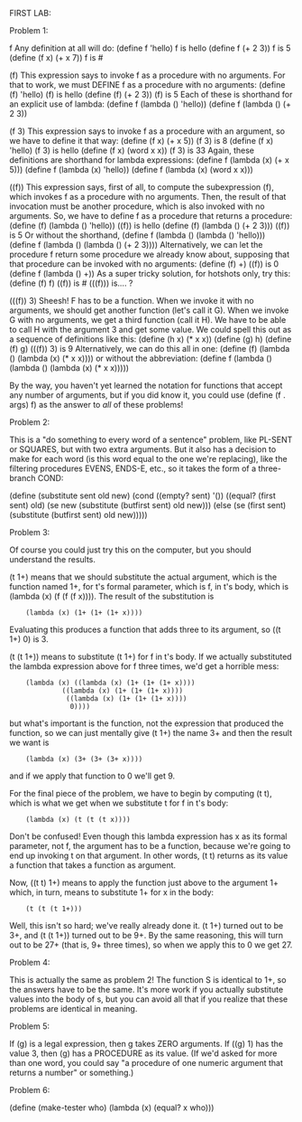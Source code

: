 FIRST LAB:

Problem 1:

f	Any definition at all will do:
		(define f 'hello)		f is  hello
		(define f (+ 2 3))		f is  5
		(define (f x) (+ x 7))		f is  #<procedure f>

(f)	This expression says to invoke f as a procedure with no
	arguments.  For that to work, we must DEFINE f as a procedure
	with no arguments:
		(define (f) 'hello)		(f) is  hello
		(define (f) (+ 2 3))		(f) is  5
	Each of these is shorthand for an explicit use of lambda:
		(define f (lambda () 'hello))
		(define f (lambda () (+ 2 3))

(f 3)	This expression says to invoke f as a procedure with an
	argument, so we have to define it that way:
		(define (f x) (+ x 5))		(f 3) is  8
		(define (f x) 'hello)		(f 3) is  hello
		(define (f x) (word x x))	(f 3) is  33
	Again, these definitions are shorthand for lambda expressions:
		(define f (lambda (x) (+ x 5)))
		(define f (lambda (x) 'hello))
		(define f (lambda (x) (word x x)))

((f))	This expression says, first of all, to compute the subexpression
	(f), which invokes f as a procedure with no arguments.  Then, the
	result of that invocation must be another procedure, which is
	also invoked with no arguments.  So, we have to define f as a
	procedure that returns a procedure:
		(define (f) (lambda () 'hello))	     ((f)) is  hello
		(define (f) (lambda () (+ 2 3)))     ((f)) is  5
	Or without the shorthand,
		(define f (lambda () (lambda () 'hello)))
		(define f (lambda () (lambda () (+ 2 3))))
	Alternatively, we can let the procedure f return some procedure
	we already know about, supposing that that procedure can be
	invoked with no arguments:
		(define (f) +)		             ((f)) is  0
		(define f (lambda () +))
	As a super tricky solution, for hotshots only, try this:
		(define (f) f)			     ((f)) is  #<procedure f>
						     (((f))) is.... ?

(((f)) 3)  Sheesh!  F has to be a function.  When we invoke it with no
	   arguments, we should get another function (let's call it G).
	   When we invoke G with no arguments, we get a third function
	   (call it H).  We have to be able to call H with the argument 3
	   and get some value.  We could spell this out as a sequence of
	   definitions like this:
		(define (h x) (* x x))
		(define (g) h)
		(define (f) g)			(((f)) 3) is  9
	   Alternatively, we can do this all in one:
		(define (f) (lambda () (lambda (x) (* x x))))
	   or without the abbreviation:
		(define f (lambda () (lambda () (lambda (x) (* x x)))))

By the way, you haven't yet learned the notation for functions that accept
any number of arguments, but if you did know it, you could use
		(define (f . args) f)
as the answer to *all* of these problems!


Problem 2:

This is a "do something to every word of a sentence" problem, like
PL-SENT or SQUARES, but with two extra arguments.  But it
also has a decision to make for each word (is this word equal to the
one we're replacing), like the filtering procedures EVENS, ENDS-E, etc.,
so it takes the form of a three-branch COND:

(define (substitute sent old new)
  (cond ((empty? sent) '())
	((equal? (first sent) old)
	 (se new (substitute (butfirst sent) old new)))
	(else (se (first sent) (substitute (butfirst sent) old new)))))


Problem 3:

Of course you could just try this on the computer, but you should understand
the results.

(t 1+) means that we should substitute the actual argument, which is the
function named 1+, for t's formal parameter, which is f, in t's body,
which is (lambda (x) (f (f (f x)))).  The result of the substitution is

		(lambda (x) (1+ (1+ (1+ x))))

Evaluating this produces a function that adds three to its argument, so
((t 1+) 0) is 3.

(t (t 1+)) means to substitute (t 1+) for f in t's body.  If we actually
substituted the lambda expression above for f three times, we'd get a
horrible mess:

		(lambda (x) ((lambda (x) (1+ (1+ (1+ x))))
			     ((lambda (x) (1+ (1+ (1+ x))))
			      ((lambda (x) (1+ (1+ (1+ x))))
			       0))))

but what's important is the function, not the expression that produced
the function, so we can just mentally give (t 1+) the name 3+ and then
the result we want is

		(lambda (x) (3+ (3+ (3+ x))))

and if we apply that function to 0 we'll get 9.

For the final piece of the problem, we have to begin by computing (t t), which
is what we get when we substitute t for f in t's body:

		(lambda (x) (t (t (t x))))

Don't be confused!  Even though this lambda expression has x as its formal
parameter, not f, the argument has to be a function, because we're going to
end up invoking t on that argument.  In other words, (t t) returns as its
value a function that takes a function as argument.

Now, ((t t) 1+) means to apply the function just above to the argument 1+
which, in turn, means to substitute 1+ for x in the body:

		(t (t (t 1+)))

Well, this isn't so hard; we've really already done it.  (t 1+) turned
out to be 3+, and (t (t 1+)) turned out to be 9+.  By the same reasoning,
this will turn out to be 27+ (that is, 9+ three times), so when we apply
this to 0 we get 27.

Problem 4:

This is actually the same as problem 2!  The function S is identical to
1+, so the answers have to be the same.  It's more work if you actually
substitute values into the body of s, but you can avoid all that if you
realize that these problems are identical in meaning.

Problem 5:

If (g) is a legal expression, then g takes ZERO arguments.
If ((g) 1) has the value 3, then (g) has a PROCEDURE as its value.
(If we'd asked for more than one word, you could say "a procedure
of one numeric argument that returns a number" or something.)


Problem 6:

(define (make-tester who)
  (lambda (x) (equal? x who)))

